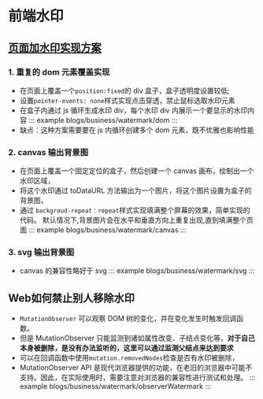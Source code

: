 <!--
 * @Description: 
 * @Date: 2024-10-30 18:10:00
 * @LastEditTime: 2024-10-31 16:49:01
-->
# 前端水印

## [页面加水印实现方案](https://zhuanlan.zhihu.com/p/374734095)

### 1. 重复的 dom 元素覆盖实现

- 在页面上覆盖一个`position:fixed`的 div 盒子，盒子透明度设置较低;
- 设置`pointer-events: none`样式实现点击穿透，禁止鼠标选取水印元素
- 在盒子内通过 js 循环生成水印 div，每个水印 div 内展示一个要显示的水印内容
  ::: example
  blogs/business/watermark/dom
  :::
- 缺点：这种方案需要要在 js 内循环创建多个 dom 元素，既不优雅也影响性能

### 2. canvas 输出背景图

- 在页面上覆盖一个固定定位的盒子，然后创建一个 canvas 画布，绘制出一个水印区域，
- 将这个水印通过 toDataURL 方法输出为一个图片，将这个图片设置为盒子的背景图，
- 通过 `backgroud-repeat：repeat`样式实现填满整个屏幕的效果，简单实现的代码。
  默认情况下,背景图片会在水平和垂直方向上重复出现,直到填满整个页面
  ::: example
  blogs/business/watermark/canvas
  :::

### 3. svg 输出背景图

- canvas 的兼容性略好于 svg
  ::: example
  blogs/business/watermark/svg
  :::

## Web如何禁⽌别⼈移除⽔印

- `MutationObserver` 可以观察 DOM 树的变化，并在变化发⽣时触发回调函数。
- 但是 MutationObserver 只能监测到诸如属性改变、子结点变化等，**对于自己本身被删除，是没有办法监听的，这里可以通过监测父结点来达到要求**
- 可以在回调函数中使用`mutation.removedNodes`检查是否有⽔印被删除，
- MutationObserver API 是现代浏览器提供的功能，在⽼旧的浏览器中可能不⽀持。因此，在实际使⽤时，需要注意对浏览器的兼容性进⾏测试和处理。
  ::: example
  blogs/business/watermark/observerWatermark
  :::
